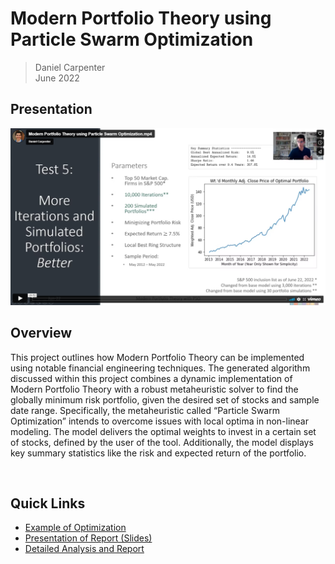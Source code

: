 # Modern Portfolio Theory using Particle Swarm Optimization
> Daniel Carpenter  
> June 2022

## Presentation
[![Presentation of Project](img/Thumbnail.png)](https://vimeo.com/manage/videos/724082009?embedded=false&source=video_title&owner=179170794)

## Overview
   
This project outlines how Modern Portfolio Theory can be implemented using
notable financial engineering techniques. The generated algorithm
discussed within this project combines a dynamic implementation of Modern
Portfolio Theory with a robust metaheuristic solver to find the globally
minimum risk portfolio, given the desired set of stocks and sample date
range. Specifically, the metaheuristic called “Particle Swarm
Optimization” intends to overcome issues with local optima in non-linear
modeling. The model delivers the optimal weights to invest in a certain
set of stocks, defined by the user of the tool. Additionally, the model
displays key summary statistics like the risk and expected return of the
portfolio.

<br>

## Quick Links
* [Example of Optimization](Stock_Portfolio_Optimizer_Code/README.md)
* [Presentation of Report (Slides)](Presentation%20Slides.pdf)
* [Detailed Analysis and Report](Detailed%20Analysis/Detailed%20Analysis.pdf)